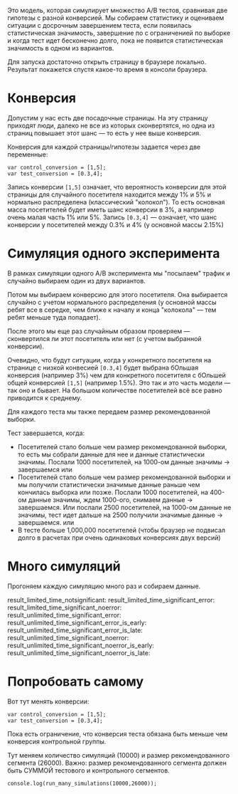 Это модель, которая симулирует множество A/B тестов, сравнивая две гипотезы с разной конверсией. Мы собираем статистику и оцениваем ситуации с досрочным завершением теста, если появилась статистическая значимость, завершение по с ограниченией по выборке и когда тест идет бесконечно долго, пока не появится статистическая значимость в одном из вариантов.

Для запуска достаточно открыть страницу в браузере локально. Результат покажется спустя какое-то время в консоли браузера.

# Конверсия
Допустим у нас есть две посадочные страницы. На эту страницу приходят люди, далеко не все из которых сконвертятся, но одна из страниц повышает этот шанс — то есть у нее выше конверсия. 

Конверсия для каждой страницы/гипотезы задается через две переменные: 

```
var control_conversion = [1,5];
var test_conversion = [0.3,4];
```

Запись конверсии `[1,5]` означает, что вероятность конверсии для этой страницы для случайного посетителя находится между 1% и 5% и нормально распределена (классический "колокол"). То есть основная масса посетителей будет иметь шанс конверсии в 3%, а например очень малая часть 1% или 5%. 
Запись `[0.3,4]` — означает, что шанс конверсии у посетителей между 0.3% и 4% (у основной массы 2.15%)


# Симуляция одного эксперимента
В рамках симуляции одного A/B эксперимента мы "посылаем" трафик и случайно выбираем один из двух вариантов. 

Потом мы выбираем конверсию для этого посетителя. Она выбирается случайно с учетом нормального распределения (у основной массы ребят все в середке, чем ближе к началу и конца "колокола" — тем ребят меньше туда попадает).

После этого мы еще раз случайным образом проверяем — сконвертился ли этот посетитель или нет (с учетом выбранной конверсии).

Очевидно, что будут ситуации, когда у конкретного посетителя на странице с низкой конвесией `[0.3,4]` будет выбрана бОльшая конверсия (например 3%) чем для конкретного посетителя с бОльшей общей конверсией `[1,5]` (например 1.5%). Это так и это часть модели — так оно и бывает. На большом количестве посетителей всё все равно приводится к среднему. 

Для каждого теста мы также передаем размер рекомендованной выборки.

Тест завершается, когда:
- Посетителей стало больше чем размер рекомендованной выборки, то есть мы собрали данные для нее и данные статистически значимы. Послали 1000 посетителей, на 1000-ом данные значимы → завершаемся
или
- Посетителей стало больше чем размер рекомендованной выборки и мы получили статистически значимые данные раньше чем кончилась выборка или позже. Послали 1000 посетителей, на 400-ом данные значимы, ждем 1000-ого, снимаем данные → завершаемся. Или послали 2500 посетителей, на 1000-ом данные не значимы, тест идет дальше на 2500 получили значимые данные → завершаемся.
или
- В тесте больше 1,000,000 посетителей (чтобы браузер не подвисал долго в расчетах при очень одинаковых конверсиях двух версий)

# Много симуляций
Прогоняем каждую симуляцию много раз и собираем данные. 

result_limited_time_notsignificant: 
result_limited_time_significant_error: 
result_limited_time_significant_noerror: 
result_unlimited_time_significant_error: 
result_unlimited_time_significant_error_is_early: 
result_unlimited_time_significant_error_is_late: 
result_unlimited_time_significant_noerror: 
result_unlimited_time_significant_noerror_is_early: 
result_unlimited_time_significant_noerror_is_late: 

# Попробовать самому
Вот тут менять конверсии:
```
var control_conversion = [1,5];	
var test_conversion = [0.3,4];	
```

Пока есть ограничение, что конверсия теста обязана быть меньше чем конверсия контрольной группы.

Тут меняем количество симуляций (10000) и размер рекомендованного сегмента (26000). Важно: размер рекомендованного сегмента должен быть СУММОЙ тестового и контрольного сегментов.

`console.log(run_many_simulations(10000,26000));`
